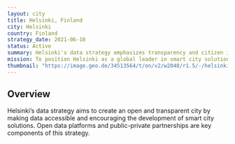 ```yaml
---
layout: city
title: Helsinki, Finland
city: Helsinki
country: Finland
strategy_date: 2021-06-10
status: Active
summary: Helsinki's data strategy emphasizes transparency and citizen involvement.
mission: To position Helsinki as a global leader in smart city solutions through effective use of data.
thumbnail: "https://image.geo.de/34513564/t/on/v2/w2048/r1.5/-/helsinki-as-56312148.jpg" 
---
```


## Overview
Helsinki’s data strategy aims to create an open and transparent city by making data accessible and encouraging the development of smart city solutions. Open data platforms and public-private partnerships are key components of this strategy.

